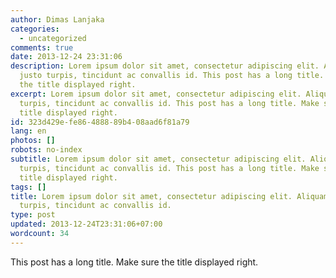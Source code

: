 ```yaml
---
author: Dimas Lanjaka
categories:
  - uncategorized
comments: true
date: 2013-12-24 23:31:06
description: Lorem ipsum dolor sit amet, consectetur adipiscing elit. Aliquam
  justo turpis, tincidunt ac convallis id. This post has a long title. Make sure
  the title displayed right.
excerpt: Lorem ipsum dolor sit amet, consectetur adipiscing elit. Aliquam justo
  turpis, tincidunt ac convallis id. This post has a long title. Make sure the
  title displayed right.
id: 323d429e-fe86-4888-89b4-08aad6f81a79
lang: en
photos: []
robots: no-index
subtitle: Lorem ipsum dolor sit amet, consectetur adipiscing elit. Aliquam justo
  turpis, tincidunt ac convallis id. This post has a long title. Make sure the
  title displayed right.
tags: []
title: Lorem ipsum dolor sit amet, consectetur adipiscing elit. Aliquam justo
  turpis, tincidunt ac convallis id.
type: post
updated: 2013-12-24T23:31:06+07:00
wordcount: 34
---
```


This post has a long title. Make sure the title displayed right.